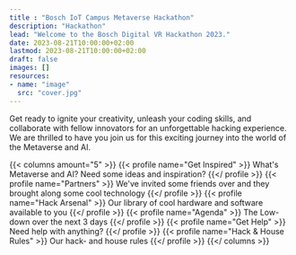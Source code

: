 ```yaml
---
title : "Bosch IoT Campus Metaverse Hackathon"
description: "Hackathon"
lead: "Welcome to the Bosch Digital VR Hackathon 2023."
date: 2023-08-21T10:00:00+02:00
lastmod: 2023-08-21T10:00:00+02:00
draft: false
images: []
resources:
- name: "image"
  src: "cover.jpg"
---
```


Get ready to ignite your creativity, unleash your coding skills, and collaborate with fellow innovators for an unforgettable hacking experience. We are thrilled to have you join us for this exciting journey into the world of the Metaverse and AI.

{{< columns amount="5" >}}
  {{< profile name="Get Inspired" >}}
    What's Metaverse and AI? Need some ideas and inspiration?
  {{</ profile >}}
  {{< profile name="Partners" >}}
    We've invited some friends over and they brought along some cool technology
  {{</ profile >}}
  {{< profile name="Hack Arsenal" >}}
    Our library of cool hardware and software available to you
  {{</ profile >}}
  {{< profile name="Agenda" >}}
    The Low-down over the next 3 days
  {{</ profile >}}
  {{< profile name="Get Help" >}}
    Need help with anything?
  {{</ profile >}}
  {{< profile name="Hack & House Rules" >}}
    Our hack- and house rules
  {{</ profile >}}
{{</ columns >}}